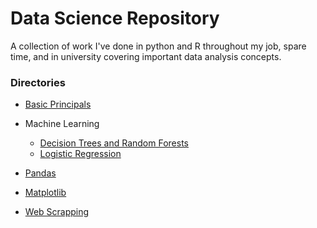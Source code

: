 # Data Science Repository

A collection of work I've done in python and R throughout my job, spare time, and in university covering important data analysis concepts.

### Directories
* [Basic Principals](https://github.com/craigthinman/Python-DS-And-ML-Notes/blob/master/basics.ipynb)

* Machine Learning
    * [Decision Trees and Random Forests](https://github.com/craigthinman/Python-DS-And-ML-Notes/blob/master/RF_modeling.ipynb)
    * [Logistic Regression](https://github.com/craigthinman/Python-DS-Repository/blob/master/Logistic%20Regression.ipynb)

* [Pandas](https://github.com/craigthinman/Python-DS-And-ML-Notes/blob/master/Pandas.ipynb)
    
* [Matplotlib](https://github.com/craigthinman/Python-DS-And-ML-Notes/blob/master/matplotlib_basics.ipynb)

* [Web Scrapping](https://github.com/craigthinman/Python-DS-Repository/blob/master/Census_Scrapper.py)
